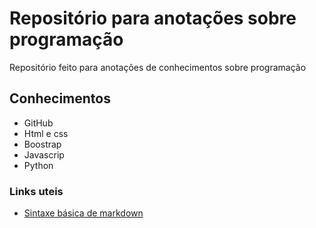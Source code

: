 # Repositório para anotações sobre programação
Repositório feito para anotações de conhecimentos sobre programação

## Conhecimentos
* GitHub
* Html e css
* Boostrap
* Javascrip
* Python

### Links uteis
* [Sintaxe básica de markdown](https://www.markdownguide.org/basic-syntax/)
